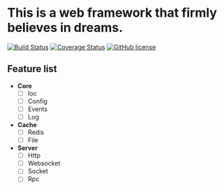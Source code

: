 # This is a web framework that firmly believes in dreams.


[![Build Status](https://www.travis-ci.org/firmeve/firmeve.svg?branch=master)](https://www.travis-ci.org/firmeve/firmeve)
[![Coverage Status](https://coveralls.io/repos/github/firmeve/firmeve/badge.svg?branch=master)](https://coveralls.io/github/firmeve/firmeve?branch=master)
[![GitHub license](https://img.shields.io/github/license/firmeve/firmeve.svg)](https://github.com/firmeve/firmeve/blob/master/LICENSE)

## Feature list
- **Core**
    - [ ] Ioc
    - [ ] Config
    - [ ] Events
    - [ ] Log
- **Cache**
    - [ ] Redis
    - [ ] File
- **Server**
    - [ ] Http
    - [ ] Websocket
    - [ ] Socket
    - [ ] Rpc